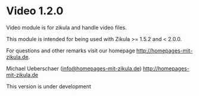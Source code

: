 # Video 1.2.0

Video module is for zikula and handle video files.

This module is intended for being used with Zikula >= 1.5.2 and < 2.0.0.

For questions and other remarks visit our homepage http://homepages-mit-zikula.de.

Michael Ueberschaer (info@homepages-mit-zikula.de)
http://homepages-mit-zikula.de

This version is under development
